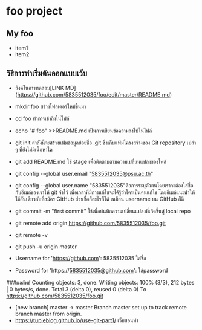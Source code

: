 # foo project

## My foo
* item1
* item2

## วิธีการทำเริ่มต้นออกแบบเว็บ
* ลิงค์ในการทดสอบ[LINK MD] (https://github.com/5835512035/foo/edit/master/README.md)

* mkdir foo สร้างโฟลเดอร์ใหม่ขึ้นมา
* cd foo ทำการเข้าถึงในไฟล์
* echo "# foo" >>README.md เป็นการเขียนข้อความลงไปในไฟล์
* git init  คำสั่งนี้จะสร้างแฟ้มข้อมูลย่อยชื่อ .git ซึ่งเก็บแฟ้มโครงสร้างของ Git repository เปล่า ๆ ที่ยังไม่มีเนื้อหาใด
* git add README.md  ใช้ stage เพื่อติดตามตามความเปลี่ยนแปลงของไฟล์

* git config --global user.email "5835512035@psu.ac.th"
* git config --global user.name "5835512035"คือการระบุตัวตนโดยเราจะต้องใส่ชื่อกับอีเมล์ของเราให้ git จำไว้ เพื่อเวลาที่มีการแก้ไขจะได้รู้ว่าใครเป็นคนแก้ไข โดยอีเมล์แนะนำให้ใช้อันเดียวกับที่สมัคร GitHub ส่วนชื่อก็อะไรก็ได้ เหมือน username บน GitHub ก็ดี

* git commit -m "first commit" ใช้เพื่อบันทึกความเปลี่ยนแปลงที่เกิดขึ้นสู่ local repo
* git remote add origin https://github.com/5835512035/foo.git
* git remote -v 
* git push -u origin master
* Username for 'https://github.com': 5835512035 ใส่ชื่อ
* Password for 'https://5835512035@github.com': ใส่password

###ผลลัพธ์
Counting objects: 3, done.
Writing objects: 100% (3/3), 212 bytes | 0 bytes/s, done.
Total 3 (delta 0), reused 0 (delta 0)
To https://github.com/5835512035/foo.git
 * [new branch]      master -> master
Branch master set up to track remote branch master from origin.
* https://tupleblog.github.io/use-git-part1/ เว็บสอนทำ
